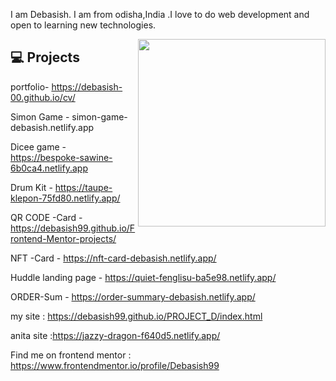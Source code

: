 I am Debasish. I am from odisha,India .I love to do web development and open to learning new technologies.


<img align='right' src='http://www.jenyalestina.com/blog/wp-content/uploads/2019/05/web-development-1024x582.jpg' width='300"'>


## 💻 Projects

portfolio- https://debasish-00.github.io/cv/

Simon Game - simon-game-debasish.netlify.app

Dicee game - https://bespoke-sawine-6b0ca4.netlify.app

Drum Kit - https://taupe-klepon-75fd80.netlify.app/

QR CODE -Card - https://debasish99.github.io/Frontend-Mentor-projects/

NFT -Card - https://nft-card-debasish.netlify.app/

Huddle landing page - https://quiet-fenglisu-ba5e98.netlify.app/

ORDER-Sum - https://order-summary-debasish.netlify.app/

my site : https://debasish99.github.io/PROJECT_D/index.html

anita site :https://jazzy-dragon-f640d5.netlify.app/

Find me on frontend mentor : https://www.frontendmentor.io/profile/Debasish99
